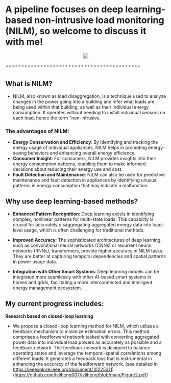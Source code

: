 # A pipeline focuses on deep learning-based non-intrusive load monitoring (NILM), so welcome to discuss it with me!

<div align="center"> <img src="https://github-readme-streak-stats.herokuapp.com/?user=lvliheng007" /> </div>


⭐⭐⭐⭐⭐⭐⭐⭐⭐⭐⭐⭐⭐⭐⭐⭐⭐⭐⭐⭐⭐⭐⭐⭐⭐⭐⭐⭐⭐⭐⭐⭐⭐⭐⭐⭐⭐⭐⭐⭐⭐⭐⭐

## What is NILM?

- NILM, also known as load disaggregation, is a technique used to analyze changes in the power going into a building and infer what loads are being used within that building, as well as their individual energy consumption. It operates without needing to install individual sensors on each load, hence the term "non-intrusive.

### The advantages of NILM:

- **Energy Conservation and Efficiency**: By identifying and tracking the energy usage of individual appliances, NILM helps in promoting energy-saving behaviors and enhancing overall energy efficiency.
- **Consumer Insight**: For consumers, NILM provides insights into their energy consumption patterns, enabling them to make informed decisions about reducing their energy use and cost.
- **Fault Detection and Maintenance**: NILM can also be used for predictive maintenance and fault detection in appliances by identifying unusual patterns in energy consumption that may indicate a malfunction.

## Why use deep learning-based methods?

- **Enhanced Pattern Recognition**: Deep learning excels in identifying complex, nonlinear patterns for multi-state loads. This capability is crucial for accurately disaggregating aggregated energy data into load-level usage, which is often challenging for traditional methods.

- **Improved Accuracy**: The sophisticated architectures of deep learning, such as convolutional neural networks (CNNs) or recurrent neural networks (RNNs), transformers, provide higher accuracy in NILM tasks. They are better at capturing temporal dependencies and spatial patterns in power usage data.

- **Integration with Other Smart Systems**: Deep learning models can be integrated more seamlessly with other AI-based smart systems in homes and grids, facilitating a more interconnected and intelligent energy management ecosystem.
## My current progress includes: 

**Research based on closed-loop learning**
- We propose a closed-loop learning method for NILM, which utilizes a feedback mechanism to minimize estimation errors. This method comprises a feedforward network tasked with converting aggregated power data into individual load powers as accurately as possible and a feedback network. The feedback network is designed to balance operating states and leverage the temporal-spatial correlations among different loads. It generates a feedback loss that is instrumental in enhancing the accuracy of the feedforward network. (see detailed in https://ieeexplore.ieee.org/document/10225311) (https://github.com/lvliheng007/lvliheng/blob/main/Figure2.pdf)


